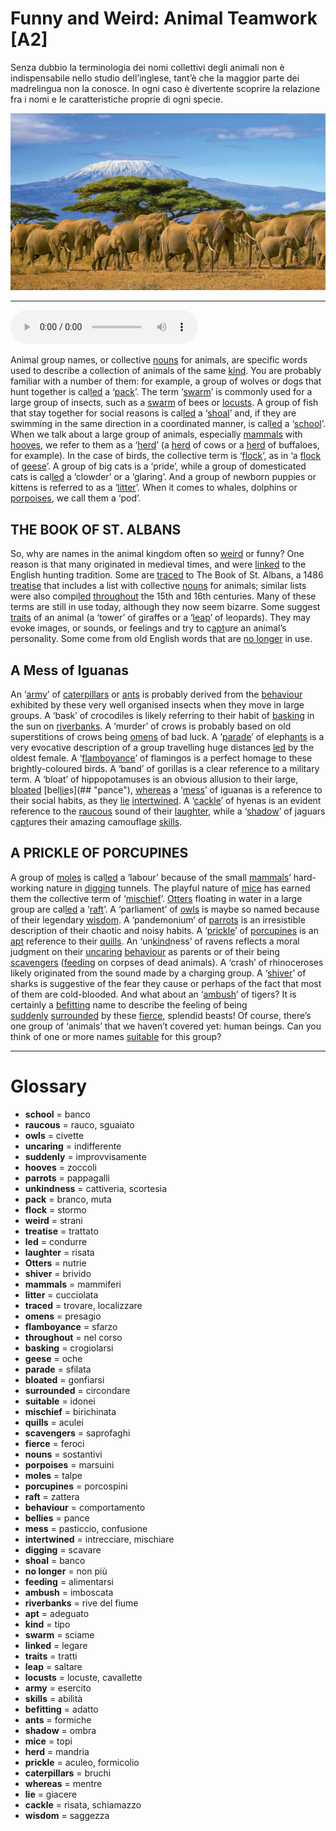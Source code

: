 # Funny and Weird: Animal Teamwork   [A2]

Senza dubbio la terminologia dei nomi collettivi degli animali non è indispensabile nello studio dell’inglese, tant’è che la maggior parte dei madrelingua non la conosce. In ogni caso è divertente scoprire la relazione fra i nomi e le caratteristiche proprie di ogni specie.

![](Funny%20and%20Weird%20Animal%20Teamwork.jpg)

--------------

<div>
<audio controls autoplay>
    <source src="https:/raw.githubusercontent.com/dartie/speakup/main/2023-08/Funny%20and%20Weird%20Animal%20Teamwork.mp3" type="audio/mpeg">
</audio>
</div>


Animal group names, or collective [nouns](## "sostantivi") for animals, are specific words used to describe a collection of animals of the same [kind](## "tipo"). You are probably familiar with a number of them: for example, a group of wolves or dogs that hunt together is cal[led](## "condurre") a ‘[pack](## "branco, muta")’. The term ‘[swarm](## "sciame")’ is commonly used for a large group of insects, such as a [swarm](## "sciame") of bees or [locusts](## "locuste, cavallette"). A group of fish that stay together for social reasons is cal[led](## "condurre") a ‘[shoal](## "banco")’ and, if they are swimming in the same direction in a coordinated manner, is cal[led](## "condurre") a ‘[school](## "banco")’.
When we talk about a large group of animals, especially [mammals](## "mammiferi") with [hooves](## "zoccoli"), we refer to them as a ‘[herd](## "mandria")’ (a [herd](## "mandria") of cows or a [herd](## "mandria") of buffaloes, for example). In the case of birds, the collective term is ‘[flock](## "stormo")’, as in ‘a [flock](## "stormo") of [geese](## "oche")’. A group of big cats is a ‘pride’, while a group of domesticated cats is cal[led](## "condurre") a ‘clowder’ or a ‘glaring’. And a group of newborn puppies or kittens is referred to as a ‘[litter](## "cucciolata")’. When it comes to whales, dolphins or [porpoises](## "marsuini"), we call them a ‘pod’.

## THE BOOK OF ST. ALBANS
So, why are names in the animal kingdom often so [weird](## "strani") or funny? One reason is that many originated in medieval times, and were [linked](## "legare") to the English hunting tradition. Some are [traced](## "trovare, localizzare") to The Book of St. Albans, a 1486 [treatise](## "trattato") that includes a list with collective [nouns](## "sostantivi") for animals; similar lists were also compi[led](## "condurre") [throughout](## "nel corso") the 15th and 16th centuries. Many of these terms are still in use today, although they now seem bizarre. Some suggest [traits](## "tratti") of an animal (a ‘tower’ of giraffes or a ‘[leap](## "saltare")’ of leopards). They may evoke images, or sounds, or feelings and try to c[apt](## "adeguato")ure an animal’s personality. Some come from old English words that are [no longer](## "non più") in use.

## A Mess of Iguanas
An ‘[army](## "esercito")’ of [caterpillars](## "bruchi") or [ants](## "formiche") is probably derived from the [behaviour](## "comportamento") exhibited by these very well organised insects when they move in large groups. A ‘bask’ of crocodiles is likely referring to their habit of [basking](## "crogiolarsi") in the sun on [riverbanks](## "rive del fiume"). A ‘murder’ of crows is probably based on old superstitions of crows being [omens](## "presagio") of bad luck. A ‘[parade](## "sfilata")’ of eleph[ants](## "formiche") is a very evocative description of a group travelling huge distances [led](## "condurre") by the oldest female. A ‘[flamboyance](## "sfarzo")’ of flamingos is a perfect homage to these brightly-coloured birds. A ‘band’ of gorillas is a clear reference to a military term. A ‘bloat’ of hippopotamuses is an obvious allusion to their large, [bloated](## "gonfiarsi") [bel[lie](## "giacere")s](## "pance"), [whereas](## "mentre") a ‘[mess](## "pasticcio, confusione")’ of iguanas is a reference to their social habits, as they [lie](## "giacere") [intertwined](## "intrecciare, mischiare"). A ‘[cackle](## "risata, schiamazzo")’ of hyenas is an evident reference to the [raucous](## "rauco, sguaiato") sound of their [laughter](## "risata"), while a ‘[shadow](## "ombra")’ of jaguars c[apt](## "adeguato")ures their amazing camouflage [skills](## "abilità").

## A PRICKLE OF PORCUPINES
A group of [moles](## "talpe") is cal[led](## "condurre") a ‘labour’ because of the small [mammals](## "mammiferi")’ hard-working nature in [digging](## "scavare") tunnels. The playful nature of [mice](## "topi") has earned them the collective term of ‘[mischief](## "birichinata")’. [Otters](## "nutrie") floating in water in a large group are cal[led](## "condurre") a ‘[raft](## "zattera")’. A ‘parliament’ of [owls](## "civette") is maybe so named because of their legendary [wisdom](## "saggezza"). A ‘pandemonium’ of [parrots](## "pappagalli") is an irresistible description of their chaotic and noisy habits. A ‘[prickle](## "aculeo, formicolio")’ of [porcupines](## "porcospini") is an [apt](## "adeguato") reference to their [quills](## "aculei"). An ‘un[kind](## "tipo")ness’ of ravens reflects a moral judgment on their [uncaring](## "indifferente") [behaviour](## "comportamento") as parents or of their being [scavengers](## "saprofaghi") ([feeding](## "alimentarsi") on corpses of dead animals). A ‘crash’ of rhinoceroses likely originated from the sound made by a charging group. A ‘[shiver](## "brivido")’ of sharks is suggestive of the fear they cause or perhaps of the fact that most of them are cold-blooded. And what about an ‘[ambush](## "imboscata")’ of tigers? It is certainly a [befitting](## "adatto") name to describe the feeling of being [suddenly](## "improvvisamente") [surrounded](## "circondare") by these [fierce](## "feroci"), splendid beasts! Of course, there’s one group of ‘animals’ that we haven’t covered yet: human beings. Can you think of one or more names [suitable](## "idonei") for this group? 
 

--------------

<div style = "display:block; clear:both; page-break-after:always;"></div>

# Glossary
* **school** = banco
* **raucous** = rauco, sguaiato
* **owls** = civette
* **uncaring** = indifferente
* **suddenly** = improvvisamente
* **hooves** = zoccoli
* **parrots** = pappagalli
* **unkindness** = cattiveria, scortesia
* **pack** = branco, muta
* **flock** = stormo
* **weird** = strani
* **treatise** = trattato
* **led** = condurre
* **laughter** = risata
* **Otters** = nutrie
* **shiver** = brivido
* **mammals** = mammiferi
* **litter** = cucciolata
* **traced** = trovare, localizzare
* **omens** = presagio
* **flamboyance** = sfarzo
* **throughout** = nel corso
* **basking** = crogiolarsi
* **geese** = oche
* **parade** = sfilata
* **bloated** = gonfiarsi
* **surrounded** = circondare
* **suitable** = idonei
* **mischief** = birichinata
* **quills** = aculei
* **scavengers** = saprofaghi
* **fierce** = feroci
* **nouns** = sostantivi
* **porpoises** = marsuini
* **moles** = talpe
* **porcupines** = porcospini
* **raft** = zattera
* **behaviour** = comportamento
* **bellies** = pance
* **mess** = pasticcio, confusione
* **intertwined** = intrecciare, mischiare
* **digging** = scavare
* **shoal** = banco
* **no longer** = non più
* **feeding** = alimentarsi
* **ambush** = imboscata
* **riverbanks** = rive del fiume
* **apt** = adeguato
* **kind** = tipo
* **swarm** = sciame
* **linked** = legare
* **traits** = tratti
* **leap** = saltare
* **locusts** = locuste, cavallette
* **army** = esercito
* **skills** = abilità
* **befitting** = adatto
* **ants** = formiche
* **shadow** = ombra
* **mice** = topi
* **herd** = mandria
* **prickle** = aculeo, formicolio
* **caterpillars** = bruchi
* **whereas** = mentre
* **lie** = giacere
* **cackle** = risata, schiamazzo
* **wisdom** = saggezza
